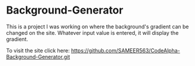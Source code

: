 # Background-Generator
This is a project I was working on where the background's gradient can be changed on the site. Whatever input value is entered, it will display the gradient. 


To visit the site click here: https://github.com/SAMEER563/CodeAlpha-Background-Generator.git
